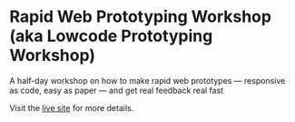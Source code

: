 # Rapid Web Prototyping Workshop (aka Lowcode Prototyping Workshop)

A half-day workshop on how to make rapid web prototypes — responsive as code, easy as paper — and get real feedback real fast

Visit the [live site](https://lowcodelounge.github.io/rapid-web-prototyping-workshop/) for more details.